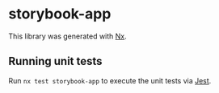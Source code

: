 # storybook-app

This library was generated with [Nx](https://nx.dev).

## Running unit tests

Run `nx test storybook-app` to execute the unit tests via [Jest](https://jestjs.io).

